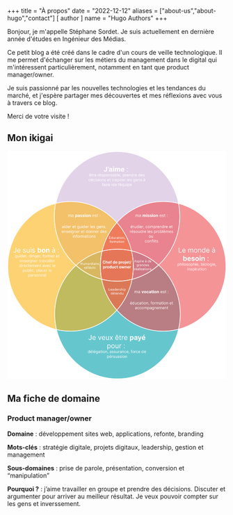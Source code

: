 +++
title = "À propos"
date = "2022-12-12"
aliases = ["about-us","about-hugo","contact"]
[ author ]
  name = "Hugo Authors"
+++

Bonjour, je m'appelle Stéphane Sordet. Je suis actuellement en dernière année d'études en Ingénieur des Médias.

Ce petit blog a été créé dans le cadre d'un cours de veille technologique. Il me permet d'échanger sur les métiers du management dans le digital qui m'intéressent particulièrement, notamment en tant que product manager/owner.

Je suis passionné par les nouvelles technologies et les tendances du marché, et j'espère partager mes découvertes et mes réflexions avec vous à travers ce blog.

Merci de votre visite !


## Mon ikigai 

![Mon ikigai](../img/Ikigai.png)

## Ma fiche de domaine 

### Product manager/owner 

**Domaine** : développement sites web, applications,  refonte, branding 

**Mots-clés** : stratégie digitale, projets digitaux, leadership, gestion et management 

**Sous-domaines** : prise de parole, présentation, conversion et “manipulation”

**Pourquoi ?** : j’aime travailler en groupe et prendre des décisions. Discuter et argumenter pour arriver au meilleur résultat. Je veux pouvoir compter sur les gens et inverssement. 
